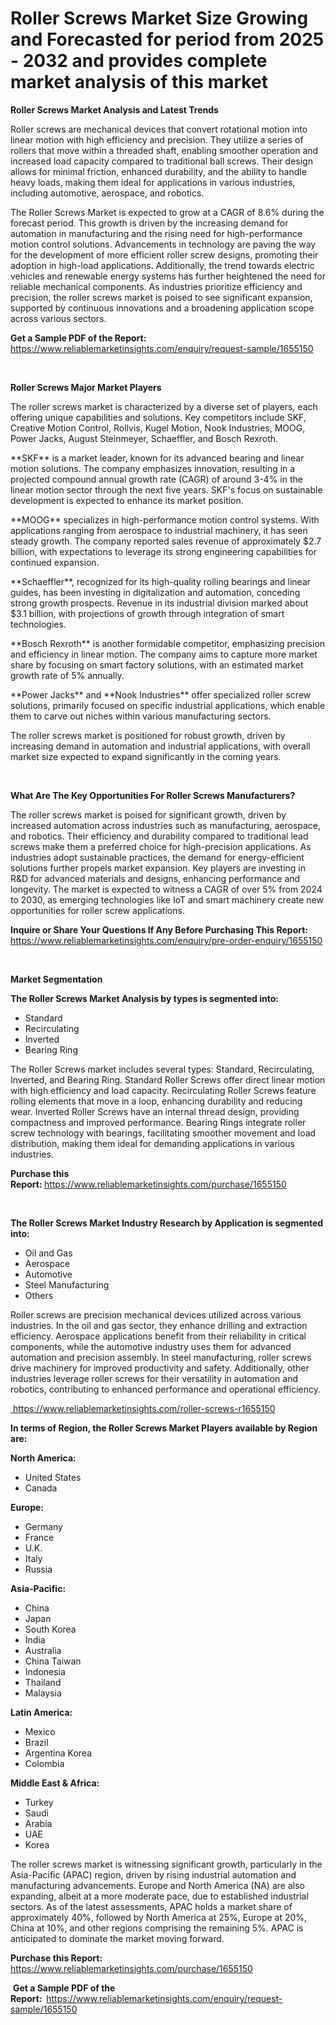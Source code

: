 <p><h1>Roller Screws Market Size Growing and Forecasted for period from 2025 - 2032 and provides complete market analysis of this market</h1></p><p><strong>Roller Screws Market Analysis and Latest Trends</strong></p>
<p><p>Roller screws are mechanical devices that convert rotational motion into linear motion with high efficiency and precision. They utilize a series of rollers that move within a threaded shaft, enabling smoother operation and increased load capacity compared to traditional ball screws. Their design allows for minimal friction, enhanced durability, and the ability to handle heavy loads, making them ideal for applications in various industries, including automotive, aerospace, and robotics.</p><p>The Roller Screws Market is expected to grow at a CAGR of 8.6% during the forecast period. This growth is driven by the increasing demand for automation in manufacturing and the rising need for high-performance motion control solutions. Advancements in technology are paving the way for the development of more efficient roller screw designs, promoting their adoption in high-load applications. Additionally, the trend towards electric vehicles and renewable energy systems has further heightened the need for reliable mechanical components. As industries prioritize efficiency and precision, the roller screws market is poised to see significant expansion, supported by continuous innovations and a broadening application scope across various sectors.</p></p>
<p><strong>Get a Sample PDF of the Report:&nbsp;</strong> <a href="https://www.reliablemarketinsights.com/enquiry/request-sample/1655150?utm_campaign=3090&utm_medium=2&utm_source=Github&utm_content=ia&utm_term=18042025&utm_id=roller-screws">https://www.reliablemarketinsights.com/enquiry/request-sample/1655150</a></p>
<p>&nbsp;</p>
<p><strong>Roller Screws Major Market Players</strong></p>
<p><p>The roller screws market is characterized by a diverse set of players, each offering unique capabilities and solutions. Key competitors include SKF, Creative Motion Control, Rollvis, Kugel Motion, Nook Industries, MOOG, Power Jacks, August Steinmeyer, Schaeffler, and Bosch Rexroth.</p><p>**SKF** is a market leader, known for its advanced bearing and linear motion solutions. The company emphasizes innovation, resulting in a projected compound annual growth rate (CAGR) of around 3-4% in the linear motion sector through the next five years. SKF's focus on sustainable development is expected to enhance its market position.</p><p>**MOOG** specializes in high-performance motion control systems. With applications ranging from aerospace to industrial machinery, it has seen steady growth. The company reported sales revenue of approximately $2.7 billion, with expectations to leverage its strong engineering capabilities for continued expansion.</p><p>**Schaeffler**, recognized for its high-quality rolling bearings and linear guides, has been investing in digitalization and automation, conceding strong growth prospects. Revenue in its industrial division marked about $3.1 billion, with projections of growth through integration of smart technologies.</p><p>**Bosch Rexroth** is another formidable competitor, emphasizing precision and efficiency in linear motion. The company aims to capture more market share by focusing on smart factory solutions, with an estimated market growth rate of 5% annually.</p><p>**Power Jacks** and **Nook Industries** offer specialized roller screw solutions, primarily focused on specific industrial applications, which enable them to carve out niches within various manufacturing sectors. </p><p>The roller screws market is positioned for robust growth, driven by increasing demand in automation and industrial applications, with overall market size expected to expand significantly in the coming years.</p></p>
<p>&nbsp;</p>
<p><strong>What Are The Key Opportunities For Roller Screws Manufacturers?</strong></p>
<p><p>The roller screws market is poised for significant growth, driven by increased automation across industries such as manufacturing, aerospace, and robotics. Their efficiency and durability compared to traditional lead screws make them a preferred choice for high-precision applications. As industries adopt sustainable practices, the demand for energy-efficient solutions further propels market expansion. Key players are investing in R&D for advanced materials and designs, enhancing performance and longevity. The market is expected to witness a CAGR of over 5% from 2024 to 2030, as emerging technologies like IoT and smart machinery create new opportunities for roller screw applications.</p></p>
<p><strong>Inquire or Share Your Questions If Any Before Purchasing This Report:</strong> <a href="https://www.reliablemarketinsights.com/enquiry/pre-order-enquiry/1655150?utm_campaign=3090&utm_medium=2&utm_source=Github&utm_content=ia&utm_term=18042025&utm_id=roller-screws">https://www.reliablemarketinsights.com/enquiry/pre-order-enquiry/1655150</a></p>
<p>&nbsp;</p>
<p><strong>Market Segmentation</strong></p>
<p><strong>The Roller Screws Market Analysis by types is segmented into:</strong></p>
<p><ul><li>Standard</li><li>Recirculating</li><li>Inverted</li><li>Bearing Ring</li></ul></p>
<p><p>The Roller Screws market includes several types: Standard, Recirculating, Inverted, and Bearing Ring. Standard Roller Screws offer direct linear motion with high efficiency and load capacity. Recirculating Roller Screws feature rolling elements that move in a loop, enhancing durability and reducing wear. Inverted Roller Screws have an internal thread design, providing compactness and improved performance. Bearing Rings integrate roller screw technology with bearings, facilitating smoother movement and load distribution, making them ideal for demanding applications in various industries.</p></p>
<p><strong>Purchase this Report:&nbsp;</strong><a href="https://www.reliablemarketinsights.com/purchase/1655150?utm_campaign=3090&utm_medium=2&utm_source=Github&utm_content=ia&utm_term=18042025&utm_id=roller-screws">https://www.reliablemarketinsights.com/purchase/1655150</a></p>
<p>&nbsp;</p>
<p><strong>The Roller Screws Market Industry Research by Application is segmented into:</strong></p>
<p><ul><li>Oil and Gas</li><li>Aerospace</li><li>Automotive</li><li>Steel Manufacturing</li><li>Others</li></ul></p>
<p><p>Roller screws are precision mechanical devices utilized across various industries. In the oil and gas sector, they enhance drilling and extraction efficiency. Aerospace applications benefit from their reliability in critical components, while the automotive industry uses them for advanced automation and precision assembly. In steel manufacturing, roller screws drive machinery for improved productivity and safety. Additionally, other industries leverage roller screws for their versatility in automation and robotics, contributing to enhanced performance and operational efficiency.</p></p>
<p><a href="https://www.reliablemarketinsights.com/roller-screws-r1655150?utm_campaign=3090&utm_medium=2&utm_source=Github&utm_content=ia&utm_term=18042025&utm_id=roller-screws">&nbsp;https://www.reliablemarketinsights.com/roller-screws-r1655150</a></p>
<p><strong>In terms of Region, the Roller Screws Market Players available by Region are:</strong></p>
<p>
    <p> <strong> North America: </strong>
        <ul>
            <li>United States</li>
            <li>Canada</li>
        </ul>
        </p> 
    <p> <strong> Europe: </strong>
        <ul>
            <li>Germany</li>
            <li>France</li>
            <li>U.K.</li>
            <li>Italy</li>
            <li>Russia</li>
        </ul>
        </p> 
    <p> <strong> Asia-Pacific: </strong>
        <ul>
            <li>China</li>
            <li>Japan</li>
            <li>South Korea</li>
            <li>India</li>
            <li>Australia</li>
            <li>China Taiwan</li>
            <li>Indonesia</li>
            <li>Thailand</li>
            <li>Malaysia</li>
        </ul>
        </p> 
    <p> <strong> Latin America: </strong>
        <ul>
            <li>Mexico</li>
            <li>Brazil</li>
            <li>Argentina Korea</li>
            <li>Colombia</li>
        </ul>
        </p> 
    <p> <strong> Middle East & Africa: </strong>
        <ul>
            <li>Turkey</li>
            <li>Saudi</li>
            <li>Arabia</li>
            <li>UAE</li>
            <li>Korea</li>
        </ul>
    </p>
    </p>
<p><p>The roller screws market is witnessing significant growth, particularly in the Asia-Pacific (APAC) region, driven by rising industrial automation and manufacturing advancements. Europe and North America (NA) are also expanding, albeit at a more moderate pace, due to established industrial sectors. As of the latest assessments, APAC holds a market share of approximately 40%, followed by North America at 25%, Europe at 20%, China at 10%, and other regions comprising the remaining 5%. APAC is anticipated to dominate the market moving forward.</p></p>
<p><strong>Purchase this Report: </strong><a href="https://www.reliablemarketinsights.com/purchase/1655150?utm_campaign=3090&utm_medium=2&utm_source=Github&utm_content=ia&utm_term=18042025&utm_id=roller-screws">https://www.reliablemarketinsights.com/purchase/1655150</a></p>
<p>&nbsp;<strong>Get a Sample PDF of the Report:&nbsp;&nbsp;</strong><a href="https://www.reliablemarketinsights.com/enquiry/request-sample/1655150?utm_campaign=3090&utm_medium=2&utm_source=Github&utm_content=ia&utm_term=18042025&utm_id=roller-screws">https://www.reliablemarketinsights.com/enquiry/request-sample/1655150</a></p>
<p><strong></strong></p>
<p><p></p><p></p><p></p></p>